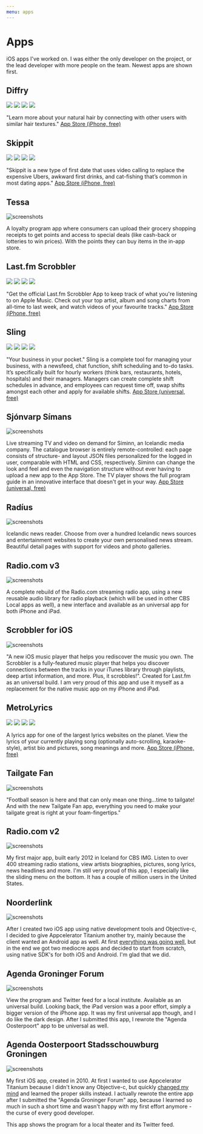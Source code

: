 ```yaml
---
menu: apps
---
```


# Apps
iOS apps I've worked on. I was either the only developer on the project, or the lead developer with more people on the team. Newest apps are shown first.


## Diffry
<div class="screenshots">
<span><img src="/apps/diffry_1.jpg" /></span>
<span><img src="/apps/diffry_2.jpg" /></span>
<span><img src="/apps/diffry_3.jpg" /></span>
<span><img src="/apps/diffry_4.jpg" /></span>
</div>

"Learn more about your natural hair by connecting with other users with similar hair textures."
[App Store (iPhone, free)](https://apps.apple.com/nl/app/diffry/id1459623608?l=en)


## Skippit
<div class="screenshots">
<span><img src="/apps/skippit_1.jpg" /></span>
<span><img src="/apps/skippit_2.jpg" /></span>
<span><img src="/apps/skippit_3.jpg" /></span>
<span><img src="/apps/skippit_4.jpg" /></span>
</div>

"Skippit is a new type of first date that uses video calling to replace the expensive Ubers, awkward first drinks, and cat-fishing that’s common in most dating apps."
[App Store (iPhone, free)](https://apps.apple.com/us/app/skippit/id1475092571?ls=1)


## Tessa
![screenshots](/apps/tessa.png)

A loyalty program app where consumers can upload their grocery shopping receipts to get points and access to special deals (like cash-back or lotteries to win prices). With the points they can buy items in the in-app store.  


## Last.fm Scrobbler
<div class="screenshots">
<span><img src="/apps/lastfm_1.jpg" /></span>
<span><img src="/apps/lastfm_2.jpg" /></span>
<span><img src="/apps/lastfm_3.jpg" /></span>
<span><img src="/apps/lastfm_4.jpg" /></span>
</div>

"Get the official Last.fm Scrobbler App to keep track of what you're listening to on Apple Music. Check out your top artist, album and song charts from all-time to last week, and watch videos of your favourite tracks."
[App Store (iPhone, free)](https://itunes.apple.com/us/app/last-fm-scrobbler/id1188681944?ls=1&mt=8)


## Sling
<div class="screenshots">
<span><img src="/apps/sling_1.jpg" /></span>
<span><img src="/apps/sling_2.jpg" /></span>
<span><img src="/apps/sling_3.jpg" /></span>
<span><img src="/apps/sling_4.jpg" /></span>
</div>

"Your business in your pocket." Sling is a complete tool for managing your business, with a newsfeed, chat function, shift scheduling and to-do tasks. It’s specifically built for hourly workers (think bars, restaurants, hotels, hospitals) and their managers. Managers can create complete shift schedules in advance, and employees can request time off, swap shifts amongst each other and apply for available shifts.
[App Store (universal, free)](https://itunes.apple.com/us/app/sling-stay-in-sync-your-team/id922995624?mt=8)


## Sjónvarp Símans
![screenshots](/apps/sjonvarp.png)

Live streaming TV and video on demand for Síminn, an Icelandic media company. The catalogue browser is entirely remote-controlled: each page consists of structure- and layout JSON files personalized for the logged in user, comparable with HTML and CSS, respectively. Síminn can change the look and feel and even the navigation structure without ever having to upload a new app to the App Store. The TV player shows the full program guide in an innovative interface that doesn't get in your way.
[App Store (universal, free)](https://itunes.apple.com/app/sjonvarp-simans/id724740942?mt=8)


## Radíus
![screenshots](/apps/radius.png)

Icelandic news reader. Choose from over a hundred Icelandic news sources and entertainment websites to create your own personalised news stream. Beautiful detail pages with support for videos and photo galleries.


## Radio.com v3
![screenshots](/apps/radio3.png)

A complete rebuild of the Radio.com streaming radio app, using a new reusable audio library for radio playback (which will be used in other CBS Local apps as well), a new interface and available as an universal app for both iPhone and iPad.


## Scrobbler for iOS
![screenshots](/apps/scrobbler.png)

"A new iOS music player that helps you rediscover the music you own. The Scrobbler is a fully-featured music player that helps you discover connections between the tracks in your iTunes library through playlists, deep artist information, and more. Plus, it scrobbles!". Created for Last.fm as an universal build. I am very proud of this app and use it myself as a replacement for the native music app on my iPhone and iPad.


## MetroLyrics
<div class="screenshots">
<span><img src="/apps/metrolyrics_1.jpg" /></span>
<span><img src="/apps/metrolyrics_2.jpg" /></span>
<span><img src="/apps/metrolyrics_3.jpg" /></span>
<span><img src="/apps/metrolyrics_4.jpg" /></span>
</div>

A lyrics app for one of the largest lyrics websites on the planet. View the lyrics of your currently playing song (optionally auto-scrolling, karaoke-style), artist bio and pictures, song meanings and more.
[App Store (iPhone, free)](https://itunes.apple.com/app/metrolyrics/id547825550)


## Tailgate Fan
![screenshots](/apps/tailgate.png)

"Football season is here and that can only mean one thing...time to tailgate! And with the new Tailgate Fan app, everything you need to make your tailgate great is right at your foam-fingertips."


## Radio.com v2
![screenshots](/apps/radio2.jpg)

My first major app, built early 2012 in Iceland for CBS IMG. Listen to over 400 streaming radio stations, view artists biographies, pictures, song lyrics, news headlines and more. I'm still very proud of this app, I especially like the sliding menu on the bottom. It has a couple of million users in the United States.


## Noorderlink
![screenshots](/apps/noorderlink.png)

After I created two iOS app using native development tools and Objective-c, I decided to give Appcelerator Titanium another try, mainly because the client wanted an Android app as well. At first [everything was going well](/articles/2010/once-again-i-turn-appcelerator/), but in the end we got two mediocre apps and decided to start from scratch, using native SDK's for both iOS and Android. I'm glad that we did.


## Agenda Groninger Forum
![screenshots](/apps/forum.png)

View the program and Twitter feed for a local institute. Available as an universal build. Looking back, the iPad version was a poor effort, simply a bigger version of the iPhone app. It was my first universal app though, and I do like the dark design. After I submitted this app, I rewrote the "Agenda Oosterpoort" app to be universal as well.


## Agenda Oosterpoort Stadsschouwburg Groningen
![screenshots](/apps/oosterpoort.png)

My first iOS app, created in 2010. At first I wanted to use Appcelerator Titanium because I didn't know any Objective-c, but quickly [changed my mind](/articles/2010/getting-started-iphone-app-development/) and learned the proper skills instead. I actually rewrote the entire app after I submitted the "Agenda Groninger Forum" app, because I learned so much in such a short time and wasn't happy with my first effort anymore - the curse of every good developer.

This app shows the program for a local theater and its Twitter feed.